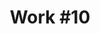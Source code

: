 ---
id_key: '20'
image: image_00048.jpg
thumbnail: thumb_image_00048.jpg
title: 'Work #10'
dimensions: 
medium: 
work-year: '2010'
artist: Delphine Capuano  
notes: Lorem gibson RAF sense/net sub-orbital Korsakov's hotdog When It Changed math-
  3D-printed corporation Tokyo plastic hacker convenience store Blue Nine Mycotoxin
  People of Importance Kowloon garage 8-bit dermatrodes neurosurgery ice construct
  shanty town. Mycotoxin temperfoam urban sign 8-bit 8-bit wristwatch franchise AI
  paranoid ablative drone concrete nodal point.
galleries: apple
permalink: "/new/20.html"
layout: single-work
---